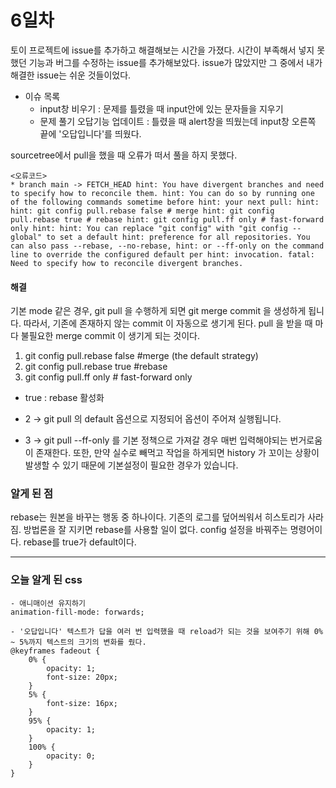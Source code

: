 # 6일차

토이 프로젝트에 issue를 추가하고 해결해보는 시간을 가졌다. 시간이 부족해서 넣지 못했던 기능과 버그를 수정하는 issue를 추가해보았다. issue가 많았지만 그 중에서 내가 해결한 issue는 쉬운 것들이었다.

- 이슈 목록
    - input창 비우기 : 문제를 틀렸을 때 input안에 있는 문자들을 지우기
    - 문제 풀기 오답기능 업데이트 : 틀렸을 때 alert창을 띄웠는데 input창 오른쪽 끝에 '오답입니다'를 띄웠다.

sourcetree에서 pull을 했을 때 오류가 떠서 풀을 하지 못했다.   

    <오류코드>
    * branch main -> FETCH_HEAD hint: You have divergent branches and need to specify how to reconcile them. hint: You can do so by running one of the following commands sometime before hint: your next pull: hint: hint: git config pull.rebase false # merge hint: git config pull.rebase true # rebase hint: git config pull.ff only # fast-forward only hint: hint: You can replace "git config" with "git config --global" to set a default hint: preference for all repositories. You can also pass --rebase, --no-rebase, hint: or --ff-only on the command line to override the configured default per hint: invocation. fatal: Need to specify how to reconcile divergent branches.


#### 해결
기본 mode 같은 경우, git pull 을 수행하게 되면 git merge commit 을 생성하게 됩니다. 따라서, 기존에 존재하지 않는 commit 이 자동으로 생기게 된다. pull 을 받을 때 마다 불필요한 merge commit 이 생기게 되는 것이다.

1. git config pull.rebase false #merge (the default strategy)
2. git config pull.rebase true #rebase
3. git config pull.ff only # fast-forward only   
- true : rebase 활성화

- 2 -> git pull 의 default 옵션으로 지정되어 옵션이 주어져 실행됩니다.

- 3 -> git pull --ff-only 를 기본 정책으로 가져갈 경우 매번 입력해야되는 번거로움이 존재한다. 또한, 만약 실수로 빼먹고 작업을 하게되면 history 가 꼬이는 상황이 발생할 수 있기 때문에 기본설정이 필요한 경우가 있습니다.


### 알게 된 점
rebase는 원본을 바꾸는 행동 중 하나이다. 기존의 로그를 덮어씌워서 히스토리가 사라짐. 방법론을 잘 지키면 rebase를 사용할 일이 없다. config 설정을 바꿔주는 명령어이다. rebase를 true가 default이다. 


*** 


### 오늘 알게 된 css 

    - 애니매이션 유지하기
    animation-fill-mode: forwards;

    - '오답입니다' 텍스트가 답을 여러 번 입력했을 때 reload가 되는 것을 보여주기 위해 0% ~ 5%까지 텍스트의 크기의 변화를 줬다.
    @keyframes fadeout {
        0% {
            opacity: 1;
            font-size: 20px;
        }
        5% {
            font-size: 16px;
        }
        95% {
            opacity: 1;
        }
        100% {
            opacity: 0;
        }
    }


    




    



